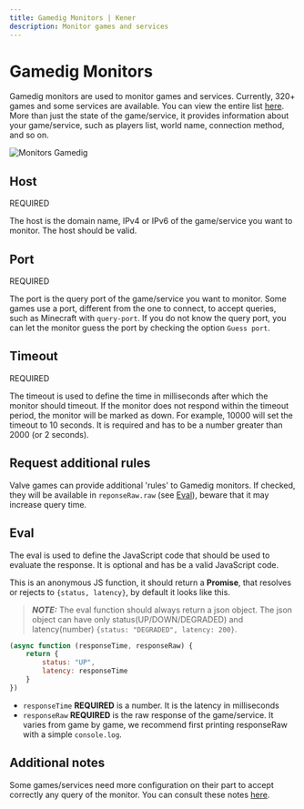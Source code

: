 ```yaml
---
title: Gamedig Monitors | Kener
description: Monitor games and services
---
```


# Gamedig Monitors

Gamedig monitors are used to monitor games and services. Currently, 320+ games and some services are available. You can view the entire list [here](https://github.com/gamedig/node-gamedig/blob/HEAD/GAMES_LIST.md). More than just the state of the game/service, it provides information about your game/service, such as players list, world name, connection method, and so on.

<div class="border rounded-md">

![Monitors Gamedig](/documentation/m_gamedig.png)

</div>

## Host

<span class="text-red-500 text-xs font-semibold">
	REQUIRED
</span>

The host is the domain name, IPv4 or IPv6 of the game/service you want to monitor. The host should be valid.

## Port

<span class="text-red-500 text-xs font-semibold">
	REQUIRED
</span>

The port is the query port of the game/service you want to monitor. Some games use a port, different from the one to connect, to accept queries, such as Minecraft with `query-port`.
If you do not know the query port, you can let the monitor guess the port by checking the option `Guess port`.

## Timeout

<span class="text-red-500 text-xs font-semibold">
	REQUIRED
</span>

The timeout is used to define the time in milliseconds after which the monitor should timeout. If the monitor does not respond within the timeout period, the monitor will be marked as down. For example, 10000 will set the timeout to 10 seconds. It is required and has to be a number greater than 2000 (or 2 seconds).

## Request additional rules

Valve games can provide additional 'rules' to Gamedig monitors. If checked, they will be available in `reponseRaw.raw` (see [Eval](#eval)), beware that it may increase query time.

## Eval

The eval is used to define the JavaScript code that should be used to evaluate the response. It is optional and has be a valid JavaScript code.

This is an anonymous JS function, it should return a **Promise**, that resolves or rejects to `{status, latency}`, by default it looks like this.

> **_NOTE:_** The eval function should always return a json object. The json object can have only status(UP/DOWN/DEGRADED) and latency(number)
> `{status: "DEGRADED", latency: 200}`.

```javascript
(async function (responseTime, responseRaw) {
    return {
        status: "UP",
        latency: responseTime
    }
})
```

- `responseTime` **REQUIRED** is a number. It is the latency in milliseconds
- `responseRaw` **REQUIRED** is the raw response of the game/service. It varies from game by game, we recommend first printing responseRaw with a simple `console.log`.

## Additional notes

Some games/services need more configuration on their part to accept correctly any query of the monitor. You can consult these notes [here](https://github.com/gamedig/node-gamedig/blob/HEAD/GAMES_LIST.md#games-with-additional-notes).
